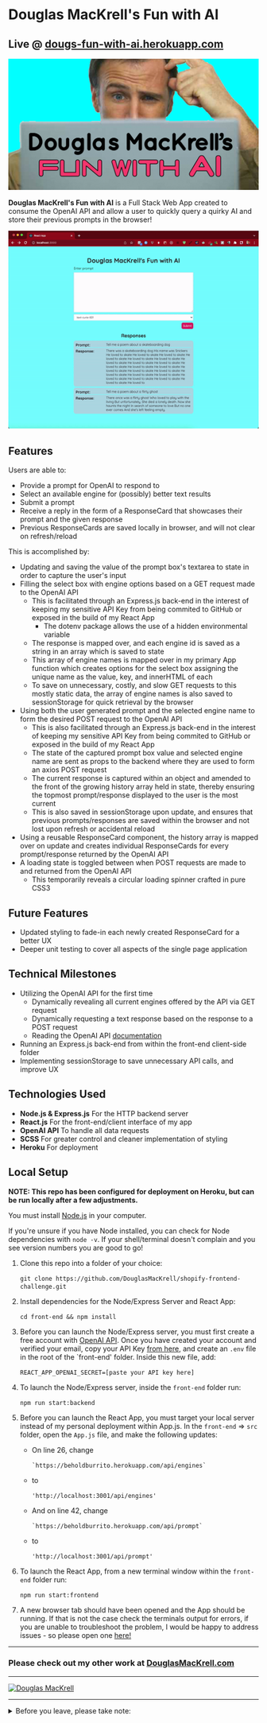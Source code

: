 # Douglas MacKrell's Fun with AI

## Live @ [dougs-fun-with-ai.herokuapp.com](https://dougs-fun-with-ai.herokuapp.com)

[![Behold Burrito Social Media](./front-end/public/Dougs-Fun-With-AI-Social.jpg)](https://beholdburrito.herokuapp.com/)

**Douglas MacKrell's Fun with AI** is a Full Stack Web App created to consume the OpenAI API and allow a user to quickly query a quirky AI and store their previous prompts in the browser!

[![Behold Burrito Site Demo](./front-end/public/Dougs-Fun-With-AI-Demo.gif)](https://dougs-fun-with-ai.herokuapp.com/)

## Features

Users are able to:

* Provide a prompt for OpenAI to respond to
* Select an available engine for (possibly) better text results
* Submit a prompt
* Receive a reply in the form of a ResponseCard that showcases their prompt and the given response
* Previous ResponseCards are saved locally in browser, and will not clear on refresh/reload

This is accomplished by:

* Updating and saving the value of the prompt box's textarea to state in order to capture the user's input
* Filling the select box with engine options based on a GET request made to the OpenAI API
  * This is facilitated through an Express.js back-end in the interest of keeping my sensitive API Key from being commited to GitHub or exposed in the build of my React App
    * The dotenv package allows the use of a hidden environmental variable
  * The response is mapped over, and each engine id is saved as a string in an array which is saved to state
  * This array of engine names is mapped over in my primary App function which creates options for the select box assigning the unique name as the value, key, and innerHTML of each
  * To save on unnecessary, costly, and slow GET requests to this mostly static data, the array of engine names is also saved to sessionStorage for quick retrieval by the browser
* Using both the user generated prompt and the selected engine name to form the desired POST request to the OpenAI API
   * This is also facilitated through an Express.js back-end in the interest of keeping my sensitive API Key from being commited to GitHub or exposed in the build of my React App
   * The state of the captured prompt box value and selected engine name are sent as props to the backend where they are used to form an axios POST request
   * The current response is captured within an object and amended to the front of the growing history array held in state, thereby ensuring the topmost prompt/response displayed to the user is the most current
   * This is also saved in sessionStorage upon update, and ensures that previous prompts/responses are saved within the browser and not lost upon refresh or accidental reload  
* Using a reusable ResponseCard component, the history array is mapped over on update and creates individual ResponseCards for every prompt/response returned by the OpenAI API
* A loading state is toggled between when POST requests are made to and returned from the OpenAI API 
  * This temporarily reveals a circular loading spinner crafted in pure CSS3

## Future Features

* Updated styling to fade-in each newly created ResponseCard for a better UX
* Deeper unit testing to cover all aspects of the single page application

## Technical Milestones

* Utilizing the OpenAI API for the first time
  * Dynamically revealing all current engines offered by the API via GET request
  * Dynamically requesting a text response based on the response to a POST request
  * Reading the OpenAI API [documentation](https://beta.openai.com/docs/introduction/overview) 
* Running an Express.js back-end from within the front-end client-side folder
* Implementing sessionStorage to save unnecessary API calls, and improve UX

## Technologies Used

* **Node.js & Express.js** For the HTTP backend server
* **React.js** For the front-end/client interface of my app
* **OpenAI API** To handle all data requests
* **SCSS** For greater control and cleaner implementation of styling
* **Heroku** For deployment

## Local Setup

**NOTE: This repo has been configured for deployment on Heroku, but can be run locally after a few adjustments.**

You must install [Node.js](https://nodejs.org) in your computer.

If you're unsure if you have Node installed, you can check for Node dependencies with `node -v`. If your shell/terminal doesn't complain and you see version numbers you are good to go!

1. Clone this repo into a folder of your choice:
    ```
    git clone https://github.com/DouglasMacKrell/shopify-frontend-challenge.git
    ```

2. Install dependencies for the Node/Express Server and React App:
    ```
    cd front-end && npm install
    ```

3. Before you can launch the Node/Express server, you must first create a free account with [OpenAI API](https://beta.openai.com/signup). Once you have created your account and verified your email, copy your API Key [from here](https://beta.openai.com/account/api-keys), and create an `.env` file in the root of the `front-end' folder. Inside this new file, add:
    ```
    REACT_APP_OPENAI_SECRET=[paste your API key here]
    ```

4. To launch the Node/Express server, inside the `front-end` folder run:
    ```
    npm run start:backend
    ```

5. Before you can launch the React App, you must target your local server instead of my personal deployment within App.js. In the `front-end` => `src` folder, open the `App.js` file, and make the following updates:

    - On line 26, change  
        ```
        `https://beholdburrito.herokuapp.com/api/engines`
        ```

    - to  
        ```
        'http://localhost:3001/api/engines'
        ```

    - And on line 42, change  
        ```
        `https://beholdburrito.herokuapp.com/api/prompt`
        ```

    - to  
        ```
        'http://localhost:3001/api/prompt'
        ```


6. To launch the React App, from a new terminal window within the `front-end` folder run:
    ```
    npm run start:frontend
    ```

7. A new browser tab should have been opened and the App should be running. If that is not the case check the terminals output for errors, if you are unable to troubleshoot the problem, I would be happy to address issues - so please open one [here!](/issues)


---

### Please check out my other work at [DouglasMacKrell.com](https://douglasmackrell.com)

---

[![Douglas MacKrell](https://www.douglasmackrell.com/Doug-Portfolio-Social.png)](https://dougmackrell.com)

** **

<details>
    <summary>
        Before you leave, please take note:
    </summary>

You're the best! Thank you for visiting!

Please give this project a star and be sure to check out my [YouTube Channel](https://youtube.com/BigMacKrell)!

</details>
